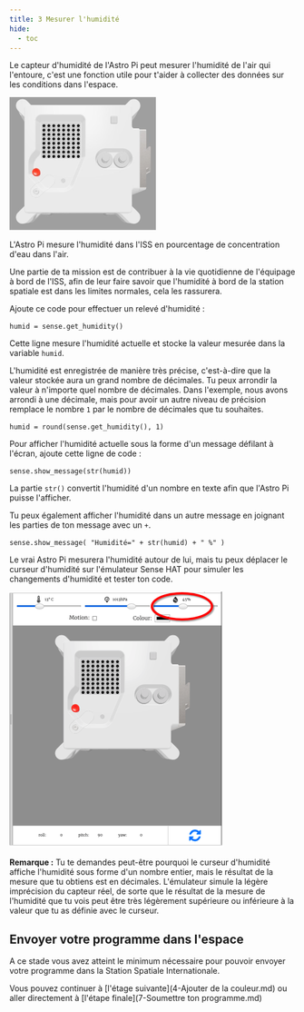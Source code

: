 ```yaml
---
title: 3 Mesurer l'humidité
hide:
  - toc
---
```


Le capteur d'humidité de l'Astro Pi peut mesurer l'humidité de l'air qui l'entoure, c'est une fonction utile pour t'aider à collecter des données sur les conditions dans l'espace.

![L'émulateur Trinket Sense HAT exécutant un exemple de programme qui fait défiler la valeur d'humidité à travers la matrice LED à l'aide de lettres blanches](images/M0_3.gif)

L'Astro Pi mesure l'humidité dans l'ISS en pourcentage de concentration d'eau dans l'air.

Une partie de ta mission est de contribuer à la vie quotidienne de l'équipage à bord de l'ISS, afin de leur faire savoir que l'humidité à bord de la station spatiale est dans les limites normales, cela les rassurera.

Ajoute ce code pour effectuer un relevé d'humidité :

```
humid = sense.get_humidity()
```

Cette ligne mesure l'humidité actuelle et stocke la valeur mesurée dans la variable `humid`.

L'humidité est enregistrée de manière très précise, c'est-à-dire que la valeur stockée aura un grand nombre de décimales. Tu peux arrondir la valeur à n'importe quel nombre de décimales. Dans l'exemple, nous avons arrondi à une décimale, mais pour avoir un autre niveau de précision remplace le nombre `1` par le nombre de décimales que tu souhaites.

```
humid = round(sense.get_humidity(), 1)
```

Pour afficher l'humidité actuelle sous la forme d'un message défilant à l'écran, ajoute cette ligne de code :

```
sense.show_message(str(humid))
```

La partie `str()` convertit l'humidité d'un nombre en texte afin que l'Astro Pi puisse l'afficher.

Tu peux également afficher l'humidité dans un autre message en joignant les parties de ton message avec un `+`.

```
sense.show_message( "Humidité=" + str(humid) + " %" )
```

Le vrai Astro Pi mesurera l'humidité autour de lui, mais tu peux déplacer le curseur d'humidité sur l'émulateur Sense HAT pour simuler les changements d'humidité et tester ton code.

![Une capture d'écran étiquetée de l'émulateur Sense HAT avec la fenêtre de code à gauche et l'émulateur à droite. Le curseur utilisé pour régler l'humidité est encerclé dans le coin supérieur droit](images/humidity-slider.png)

**Remarque :** Tu te demandes peut-être pourquoi le curseur d'humidité affiche l'humidité sous forme d'un nombre entier, mais le résultat de la mesure que tu obtiens est en décimales. L'émulateur simule la légère imprécision du capteur réel, de sorte que le résultat de la mesure de l'humidité que tu vois peut être très légèrement supérieure ou inférieure à la valeur que tu as définie avec le curseur.

## Envoyer votre programme dans l'espace

A ce stade vous avez atteint le minimum nécessaire pour pouvoir envoyer votre programme dans la Station Spatiale Internationale.

Vous pouvez continuer à [l'étage suivante](4-Ajouter de la couleur.md) ou aller directement à [l'étape finale](7-Soumettre ton programme.md)

